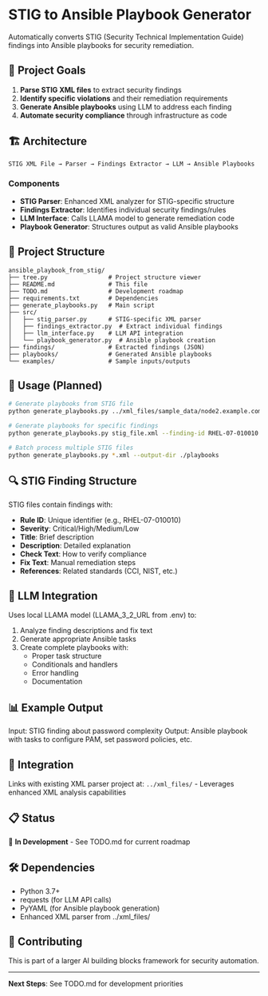 # STIG to Ansible Playbook Generator

Automatically converts STIG (Security Technical Implementation Guide) findings into Ansible playbooks for security remediation.

## 🎯 Project Goals

1. **Parse STIG XML files** to extract security findings
2. **Identify specific violations** and their remediation requirements  
3. **Generate Ansible playbooks** using LLM to address each finding
4. **Automate security compliance** through infrastructure as code

## 🏗️ Architecture

```
STIG XML File → Parser → Findings Extractor → LLM → Ansible Playbooks
```

### Components

- **STIG Parser**: Enhanced XML analyzer for STIG-specific structure
- **Findings Extractor**: Identifies individual security findings/rules
- **LLM Interface**: Calls LLAMA model to generate remediation code  
- **Playbook Generator**: Structures output as valid Ansible playbooks

## 📁 Project Structure

```
ansible_playbook_from_stig/
├── tree.py                 # Project structure viewer
├── README.md               # This file
├── TODO.md                 # Development roadmap
├── requirements.txt        # Dependencies
├── generate_playbooks.py   # Main script
├── src/
│   ├── stig_parser.py      # STIG-specific XML parser
│   ├── findings_extractor.py  # Extract individual findings
│   ├── llm_interface.py    # LLM API integration
│   └── playbook_generator.py  # Ansible playbook creation
├── findings/               # Extracted findings (JSON)
├── playbooks/              # Generated Ansible playbooks
└── examples/               # Sample inputs/outputs
```

## 🚀 Usage (Planned)

```bash
# Generate playbooks from STIG file
python generate_playbooks.py ../xml_files/sample_data/node2.example.com-STIG-20250710162433.xml

# Generate playbooks for specific findings
python generate_playbooks.py stig_file.xml --finding-id RHEL-07-010010

# Batch process multiple STIG files
python generate_playbooks.py *.xml --output-dir ./playbooks
```

## 🔍 STIG Finding Structure

STIG files contain findings with:
- **Rule ID**: Unique identifier (e.g., RHEL-07-010010)
- **Severity**: Critical/High/Medium/Low
- **Title**: Brief description
- **Description**: Detailed explanation
- **Check Text**: How to verify compliance
- **Fix Text**: Manual remediation steps
- **References**: Related standards (CCI, NIST, etc.)

## 🤖 LLM Integration

Uses local LLAMA model (LLAMA_3_2_URL from .env) to:
1. Analyze finding descriptions and fix text
2. Generate appropriate Ansible tasks
3. Create complete playbooks with:
   - Proper task structure
   - Conditionals and handlers
   - Error handling
   - Documentation

## 📊 Example Output

Input: STIG finding about password complexity
Output: Ansible playbook with tasks to configure PAM, set password policies, etc.

## 🔗 Integration

Links with existing XML parser project at:
`../xml_files/` - Leverages enhanced XML analysis capabilities

## 📋 Status

🚧 **In Development** - See TODO.md for current roadmap

## 🛠️ Dependencies

- Python 3.7+
- requests (for LLM API calls)
- PyYAML (for Ansible playbook generation)
- Enhanced XML parser from ../xml_files/

## 🤝 Contributing

This is part of a larger AI building blocks framework for security automation.

---

**Next Steps**: See TODO.md for development priorities
